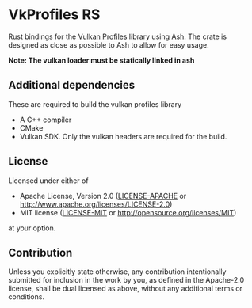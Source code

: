 # VkProfiles RS

Rust bindings for the [Vulkan Profiles](https://github.com/KhronosGroup/Vulkan-Profiles) library using [Ash](https://github.com/ash-rs/ash). The crate is designed as close as possible to Ash to allow for easy usage.

**Note: The vulkan loader must be statically linked in ash**

## Additional dependencies

These are required to build the vulkan profiles library
- A C++ compiler
- CMake
- Vulkan SDK. Only the vulkan headers are required for the build.

## License

Licensed under either of

 * Apache License, Version 2.0
   ([LICENSE-APACHE](LICENSE-APACHE) or http://www.apache.org/licenses/LICENSE-2.0)
 * MIT license
   ([LICENSE-MIT](LICENSE-MIT) or http://opensource.org/licenses/MIT)

at your option.

## Contribution

Unless you explicitly state otherwise, any contribution intentionally submitted
for inclusion in the work by you, as defined in the Apache-2.0 license, shall be
dual licensed as above, without any additional terms or conditions.